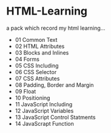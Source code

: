 # HTML-Learning
a pack which record my html learning...
- 01 Common Text
- 02 HTML Attributes
- 03 Blocks and Inlines
- 04 Forms
- 05 CSS Including
- 06 CSS Selector
- 07 CSS Attributes
- 08 Padding, Border and Margin
- 09 Float
- 10 Positioning
- 11 JavaScript Including
- 12 JavaScript Variables
- 13 JavaScript Control Statments
- 14 JavaScrapt Function
